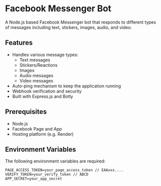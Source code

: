 # Facebook Messenger Bot

A Node.js based Facebook Messenger bot that responds to different types of messages including text, stickers, images, audio, and video.

## Features

- Handles various message types:
  - Text messages
  - Stickers/Reactions
  - Images
  - Audio messages
  - Video messages
- Auto-ping mechanism to keep the application running
- Webhook verification and security
- Built with Express.js and Botly

## Prerequisites

- Node.js
- Facebook Page and App
- Hosting platform (e.g. Render)

## Environment Variables

The following environment variables are required:

```env
PAGE_ACCESS_TOKEN=your_page_access_token // EAAxxx....
VERIFY_TOKEN=your_verify_token // ABCD
APP_SECRET=your_app_secret